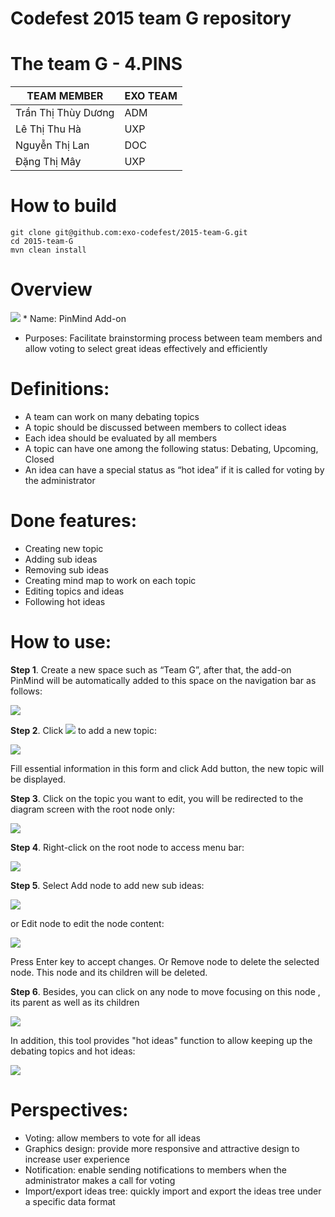 Codefest 2015 team G repository
===========

# The team G - 4.PINS


TEAM MEMBER | EXO TEAM
------------ | -------------
Trần Thị Thùy Dương | ADM
Lê Thị Thu Hà | UXP
Nguyễn Thị Lan | DOC
Đặng Thị Mây | UXP

# How to build

	git clone git@github.com:exo-codefest/2015-team-G.git
	cd 2015-team-G
	mvn clean install

# Overview 
<img src="images/generalmindmap.png" />
* Name: PinMind Add-on

* Purposes:  Facilitate brainstorming process between team members and allow voting to select great ideas effectively and efficiently

# Definitions:

- A team can work on many debating topics
- A topic should be discussed between members to collect ideas
- Each idea should be evaluated by all members
- A topic can have one among the following status: Debating, Upcoming, Closed
- An idea can have a special status as “hot idea” if it is called for voting by the administrator

# Done features:

- Creating new topic
- Adding sub ideas
- Removing sub ideas
- Creating mind map  to work on each topic
- Editing topics and ideas 
- Following hot ideas 

# How to use:

**Step 1**. Create a new space such as “Team G”, after that, the add-on PinMind will be automatically added to this space on the navigation bar as follows:

<img src="images/navigationbar.png" />

**Step 2**. Click <img src="images/newtopicbtn.png" /> to add a new topic:

 <img src="images/newtopicform.png" />
 
Fill essential information in this form and click Add button, the new topic will be displayed.
 
**Step 3**. Click on the topic you want to edit, you will be redirected to the diagram screen with the root node only:

<img src="images/rootnode.png" />

**Step 4**. Right-click on the root node to access menu bar:

<img src="images/menubar.png" />

**Step 5**. Select Add node to add new sub ideas:

<img src="images/nodedemo.png" />

or Edit node to edit the node content:

<img src="images/nodeedit.png" />

Press Enter key to accept changes.
Or Remove node to delete the selected node. This node and its children will be deleted.

**Step 6**. Besides, you can click on any node to move focusing on this node , its parent as well as its children

<img src="images/focusnode.png" />

In addition, this tool provides "hot ideas" function to allow keeping up the debating topics and hot ideas:

<img src="images/top3-1.png" />

# Perspectives:

- Voting: allow members to vote for all ideas
- Graphics design: provide more responsive and attractive design to increase user experience
- Notification: enable sending notifications to members when the administrator makes a call for voting
- Import/export ideas tree: quickly import and export the ideas tree under a specific data format
